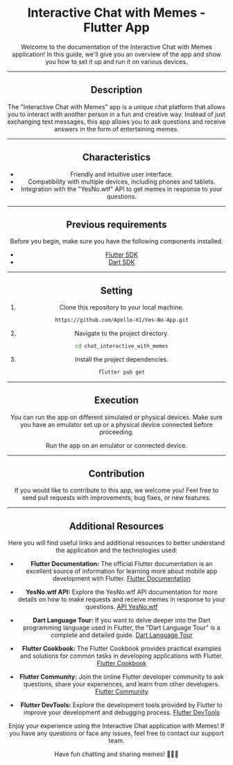 <div style="text-align: center;">

# Interactive Chat with Memes - Flutter App

Welcome to the documentation of the Interactive Chat with Memes application! In this guide, we'll give you an overview of the app and show you how to set it up and run it on various devices.

<hr>

## Description

The "Interactive Chat with Memes" app is a unique chat platform that allows you to interact with another person in a fun and creative way. Instead of just exchanging text messages, this app allows you to ask questions and receive answers in the form of entertaining memes.

<hr>

## Characteristics

- Friendly and intuitive user interface.
- Compatibility with multiple devices, including phones and tablets.
- Integration with the "YesNo.wtf" API to get memes in response to your questions.

<hr>

## Previous requirements

Before you begin, make sure you have the following components installed:

- [Flutter SDK](https://flutter.dev/docs/get-started/install)
- [Dart SDK](https://dart.dev/get-dart)

<hr>

## Setting

1. Clone this repository to your local machine.
   
    ```bash
    https://github.com/Apollo-X1/Yes-No-App.git
    ```

2. Navigate to the project directory.
   
    ```bash
    cd chat_interactive_with_memes
    ```

3. Install the project dependencies.
   
    ```bash
    flutter pub get
    ```

<hr>

## Execution

You can run the app on different simulated or physical devices. Make sure you have an emulator set up or a physical device connected before proceeding.

Run the app on an emulator or connected device.

<hr>

## Contribution

If you would like to contribute to this app, we welcome you! Feel free to send pull requests with improvements, bug fixes, or new features.

<hr>

## Additional Resources

Here you will find useful links and additional resources to better understand the application and the technologies used:

- **Flutter Documentation:** The official Flutter documentation is an excellent source of information for learning more about mobile app development with Flutter.
   [Flutter Documentation](https://flutter.dev/docs)

- **YesNo.wtf API:** Explore the YesNo.wtf API documentation for more details on how to make requests and receive memes in response to your questions.
   [API YesNo.wtf](https://yesno.wtf/#api)

- **Dart Language Tour:** If you want to delve deeper into the Dart programming language used in Flutter, the "Dart Language Tour" is a complete and detailed guide.
   [Dart Language Tour](https://dart.dev/guides/language/language-tour)

- **Flutter Cookbook:** The Flutter Cookbook provides practical examples and solutions for common tasks in developing applications with Flutter.
   [Flutter Cookbook](https://flutter.dev/docs/cookbook)

- **Flutter Community:** Join the online Flutter developer community to ask questions, share your experiences, and learn from other developers.
   [Flutter Community](https://flutter.dev/community)

- **Flutter DevTools:** Explore the development tools provided by Flutter to improve your development and debugging process.
   [Flutter DevTools](https://flutter.dev/docs/development/tools/devtools)

Enjoy your experience using the Interactive Chat application with Memes! If you have any questions or face any issues, feel free to contact our support team.

Have fun chatting and sharing memes! 🎉🤖📱

</div>
